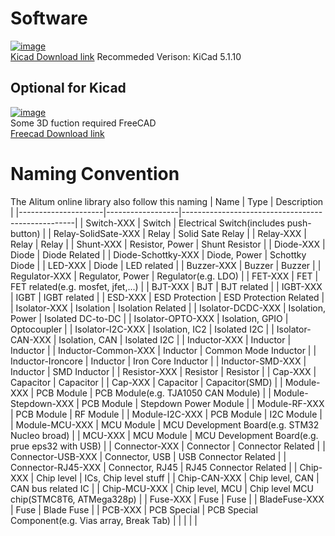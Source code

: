 # Software
[![image](https://www.kicad.org/img/kicad_logo_small.png)](https://www.kicad.org/download/)   
[Kicad Download link](https://www.kicad.org/download/)
Recommeded Verison: KiCad 5.1.10

## Optional for Kicad  
[![image](https://www.freecadweb.org/svg/logo-freecad.svg)](https://www.freecadweb.org/)   
Some 3D fuction required FreeCAD  
[Freecad Download link](https://www.freecadweb.org/)    
# Naming Convention
The Alitum online library also follow this naming
| Name                | Type             | Description                                       |
|---------------------|------------------|---------------------------------------------------|
| Switch-XXX          | Switch           | Electrical Switch(includes push-button)           |
| Relay-SolidSate-XXX | Relay            | Solid Sate Relay                                  |
| Relay-XXX           | Relay            | Relay                                             |
| Shunt-XXX           | Resistor, Power  | Shunt Resistor                                    |
| Diode-XXX           | Diode            | Diode Related                                     |
| Diode-Schottky-XXX  | Diode, Power     | Schottky Diode                                    |
| LED-XXX             | Diode            | LED related                                       |
| Buzzer-XXX          | Buzzer           | Buzzer                                            |
| Regulator-XXX       | Regulator, Power | Regulator(e.g. LDO)                               |
| FET-XXX             | FET              | FET related(e.g. mosfet, jfet,...)                |
| BJT-XXX             | BJT              | BJT related                                       |
| IGBT-XXX            | IGBT             | IGBT related                                      |
| ESD-XXX             | ESD Protection   | ESD Protection Related                            |
| Isolator-XXX        | Isolation        | Isolation Related                                 |
| Isolator-DCDC-XXX   | Isolation, Power | Isolated DC-to-DC                                 |
| Isolator-OPTO-XXX   | Isolation, GPIO  | Optocoupler                                       |
| Isolator-I2C-XXX    | Isolation, IC2   | Isolated I2C                                      |
| Isolator-CAN-XXX    | Isolation, CAN   | Isolated I2C                                      |
| Inductor-XXX        | Inductor         | Inductor                                          |
| Inductor-Common-XXX | Inductor         | Common Mode Inductor                              |
| Inductor-Ironcore   | Inductor         | Iron Core Inductor                                |
| Inductor-SMD-XXX    | Inductor         | SMD Inductor                                      |
| Resistor-XXX        | Resistor         | Resistor                                          |
| Cap-XXX             | Capacitor        | Capacitor                                         |
| Cap-XXX             | Capacitor        | Capacitor(SMD)                                    |
| Module-XXX          | PCB Module       | PCB Module(e.g. TJA1050 CAN Module)               |
| Module-Stepdown-XXX | PCB Module       | Stepdown Power Module                             |
| Module-RF-XXX       | PCB Module       | RF Module                                         |
| Module-I2C-XXX      | PCB Module       | I2C Module                                        |
| Module-MCU-XXX      | MCU Module       | MCU Development Board(e.g. STM32 Nucleo broad)    |
| MCU-XXX             | MCU Module       | MCU Development Board(e.g. prue eps32 with USB)   |
| Connector-XXX       | Connector        | Connector Related                                 |
| Connector-USB-XXX   | Connector, USB   | USB Connector Related                             |
| Connector-RJ45-XXX  | Connector, RJ45  | RJ45 Connector Related                            |
| Chip-XXX            | Chip level       | ICs, Chip level stuff                             |
| Chip-CAN-XXX        | Chip level, CAN  | CAN bus related IC                                |
| Chip-MCU-XXX        | Chip level, MCU  | Chip level MCU chip(STMC8T6, ATMega328p)          |
| Fuse-XXX            | Fuse             | Fuse                                              |
| BladeFuse-XXX       | Fuse             | Blade Fuse                                        |
| PCB-XXX             | PCB Special      | PCB Special Component(e.g. Vias array, Break Tab) |
|                     |                  |                                                   |
